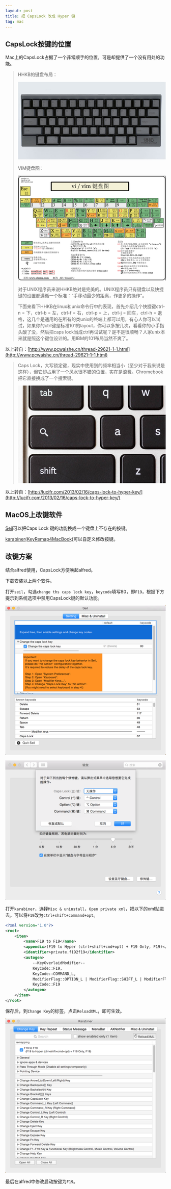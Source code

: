 ```yaml
---
layout: post
title: 把 CapsLock 改成 Hyper 键
tag: mac
---
```


## CapsLock按键的位置

Mac上的CapsLock占据了一个非常顺手的位置，可是却提供了一个没有用处的功能。

> HHKB的键盘布局：
>
> ![hhkb](/image/2014-12-12-map-capslock-to-hyperkey/hhkb.jpg)
>
> VIM键盘图：
>
> ![vim](/image/2014-12-12-map-capslock-to-hyperkey/vim.png)
>
> 对于UNIX程序员来说HHKB绝对是完美的。UNIX程序员只有键盘以及快捷键的设置都遵循一个标准：“手移动最少的距离，作更多的操作”。
>
> 下面来看下HHKB在linux和unix命令行中的表现，首先介绍几个快捷键ctrl-n = 下，ctrl-b = 左，ctrl-f = 右，ctrl-p = 上，ctrl-j = 回车，ctrl-h = 退格，这几个是通用的在所有的类unix的终端上都可以用，有心人你可以试试，如果你的ctrl键是标准101的layout，你可以多按几次，看看你的小手指头酸了没，然后把caps lock当成ctrl再试试呢？是不是很顺畅？人家unix本来就是照这个键位设计的。用IBM的101布局当然不爽了。

以上转自：[http://www.pcwaishe.cn/thread-29621-1-1.html](http://www.pcwaishe.cn/thread-29621-1-1.html)

> Caps Lock，大写锁定键，现实中使用到的频率相当小（至少对于我来说是这样），但它却占用了一个风水很不错的位置，实在是浪费。Chromebook 把它直接换成了一个搜索键。
>
> ![chromebook](/image/2014-12-12-map-capslock-to-hyperkey/chromebook.png)

以上转自：[http://lucifr.com/2013/02/16/caps-lock-to-hyper-key/](http://lucifr.com/2013/02/16/caps-lock-to-hyper-key/)

## MacOS上改键软件

[Seil](https://pqrs.org/osx/karabiner/seil.html.en)可以把Caps Lock 键的功能换成一个键盘上不存在的按键。

[karabiner(KeyRemap4MacBook)](https://pqrs.org/osx/karabiner/)可以自定义修改按键。

## 改键方案

结合alfred使用，CapsLock方便唤起alfred。

下载安装以上两个软件。

打开`seil`，勾选`change ths caps lock key`，`keycode`填写80，即`F19`，根据下方提示到系统选项中禁用CapsLock键的默认功能。

![seil](/image/2014-12-12-map-capslock-to-hyperkey/seil.png)

![system](/image/2014-12-12-map-capslock-to-hyperkey/system.png)

打开`karabiner`，选择`Misc & uninstall`，`Open private xml`，把以下的xml贴进去。可以将`F19`改为`ctrl+shift+command+opt`。

```xml
<?xml version="1.0"?>
<root>
	<item>
		<name>F19 to F19</name>
		<appendix>(F19 to Hyper (ctrl+shift+cmd+opt) + F19 Only, F19)</appendix>
		<identifier>private.f192f19</identifier>
		<autogen>
			--KeyOverlaidModifier--
			KeyCode::F19,
			KeyCode::COMMAND_L,
			ModifierFlag::OPTION_L | ModifierFlag::SHIFT_L | ModifierFlag::CONTROL_L,
			KeyCode::F19
		</autogen>
	</item>
</root>
```

保存后，到`Change Key`的标签，点击`ReloadXML`，即可生效。

![karabiner](/image/2014-12-12-map-capslock-to-hyperkey/karabiner.png)

最后在alfred中修改启动按键为`F19`。
